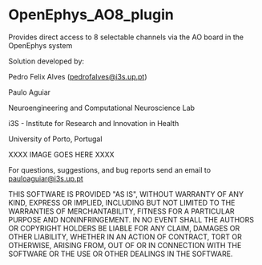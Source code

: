 # OpenEphys_AO8_plugin
Provides direct access to 8 selectable channels via the AO board in the OpenEphys system

Solution developed by:

Pedro Felix Alves (pedrofalves@i3s.up.pt)

Paulo Aguiar

Neuroengineering and Computational Neuroscience Lab

i3S - Institute for Research and Innovation in Health

University of Porto, Portugal


XXXX IMAGE GOES HERE XXXX 


For questions, suggestions, and bug reports send an email to pauloaguiar@i3s.up.pt

THIS SOFTWARE IS PROVIDED "AS IS", WITHOUT WARRANTY OF ANY KIND, EXPRESS OR IMPLIED, INCLUDING BUT NOT LIMITED TO THE WARRANTIES OF MERCHANTABILITY, FITNESS FOR A PARTICULAR PURPOSE AND NONINFRINGEMENT. IN NO EVENT SHALL THE AUTHORS OR COPYRIGHT HOLDERS BE LIABLE FOR ANY CLAIM, DAMAGES OR OTHER LIABILITY, WHETHER IN AN ACTION OF CONTRACT, TORT OR OTHERWISE, ARISING FROM, OUT OF OR IN CONNECTION WITH THE SOFTWARE OR THE USE OR OTHER DEALINGS IN THE SOFTWARE.
